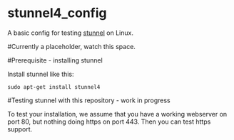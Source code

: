# stunnel4_config

A basic config for testing [stunnel](https://www.stunnel.org/index.html) on Linux.

#Currently a placeholder, watch this space.

#Prerequisite - installing stunnel

Install stunnel like this:

`sudo apt-get install stunnel4`

#Testing stunnel with this repository - work in progress

To test your installation, we assume that you have a working webserver on port 80, but nothing doing https on port 443.  Then you can test https support.
